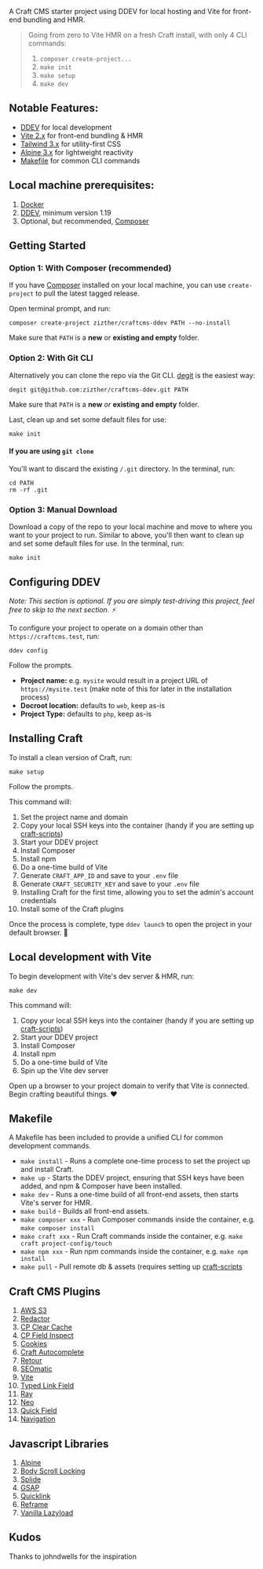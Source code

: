 A Craft CMS starter project using DDEV for local hosting and Vite for front-end bundling and HMR.

> Going from zero to Vite HMR on a fresh Craft install, with only 4 CLI commands:  
> 1. `composer create-project...`
> 2. `make init`
> 3. `make setup`
> 4. `make dev`

## Notable Features:

- [DDEV](https://ddev.readthedocs.io/) for local development
- [Vite 2.x](https://vitejs.dev/) for front-end bundling & HMR
- [Tailwind 3.x](https://tailwindcss.com) for utility-first CSS
- [Alpine 3.x](https://alpinejs.dev/) for lightweight reactivity
- [Makefile](https://www.gnu.org/software/make/manual/make.html) for common CLI commands

## Local machine prerequisites:

1. [Docker](https://www.docker.com/)
2. [DDEV](https://ddev.readthedocs.io/), minimum version 1.19
3. Optional, but recommended, [Composer](https://getcomposer.org/)

## Getting Started

### Option 1: With Composer (recommended)

If you have [Composer](https://getcomposer.org/) installed on your local machine,
you can use `create-project` to pull the latest tagged release.

Open terminal prompt, and run:

```shell
composer create-project zizther/craftcms-ddev PATH --no-install
```

Make sure that `PATH` is a **new** or **existing and empty** folder.

### Option 2: With Git CLI

Alternatively you can clone the repo via the Git CLI. [degit](https://github.com/Rich-Harris/degit) is the easiest way:

```shell
degit git@github.com:zizther/craftcms-ddev.git PATH
```

Make sure that `PATH` is a **new** _or_ **existing and empty** folder.

Last, clean up and set some default files for use:

```shell
make init
```

#### If you are using `git clone`
You'll want to discard the existing `/.git` directory. In the terminal, run:

```shell
cd PATH
rm -rf .git
```

### Option 3: Manual Download

Download a copy of the repo to your local machine and move to where you want to your project to run. Similar to above, you'll then want to clean up and set some default files for use. In the terminal, run:

```shell
make init
```

## Configuring DDEV

_Note: This section is optional. If you are simply test-driving this project, feel free to skip to the next section. ⚡_

To configure your project to operate on a domain other than `https://craftcms.test`, run:

```shell
ddev config
```

Follow the prompts.

- **Project name:** e.g. `mysite` would result in a project URL of `https://mysite.test` (make note of this for later in the installation process)
- **Docroot location:** defaults to `web`, keep as-is
- **Project Type:** defaults to `php`, keep as-is

## Installing Craft

To install a clean version of Craft, run:

```shell
make setup
```

Follow the prompts.

This command will:

1. Set the project name and domain
2. Copy your local SSH keys into the container (handy if you are setting up [craft-scripts](https://github.com/nystudio107/craft-scripts/))
3. Start your DDEV project
4. Install Composer
5. Install npm
6. Do a one-time build of Vite
7. Generate `CRAFT_APP_ID` and save to your `.env` file
8. Generate `CRAFT_SECURITY_KEY` and save to your `.env` file
9. Installing Craft for the first time, allowing you to set the admin's account credentials
10. Install some of the Craft plugins

Once the process is complete, type `ddev launch` to open the project in your default browser. 🚀

## Local development with Vite

To begin development with Vite's dev server & HMR, run:

```shell
make dev
```

This command will:

1. Copy your local SSH keys into the container (handy if you are setting up [craft-scripts](https://github.com/nystudio107/craft-scripts/))
2. Start your DDEV project
3. Install Composer
4. Install npm
5. Do a one-time build of Vite
6. Spin up the Vite dev server

Open up a browser to your project domain to verify that Vite is connected. Begin crafting beautiful things. ❤️

## Makefile

A Makefile has been included to provide a unified CLI for common development commands.

- `make install` - Runs a complete one-time process to set the project up and install Craft.
- `make up` - Starts the DDEV project, ensuring that SSH keys have been added, and npm & Composer have been installed.
- `make dev` - Runs a one-time build of all front-end assets, then starts Vite's server for HMR.
- `make build` - Builds all front-end assets.
- `make composer xxx` - Run Composer commands inside the container, e.g. `make composer install`
- `make craft xxx` - Run Craft commands inside the container, e.g. `make craft project-config/touch`
- `make npm xxx` - Run npm commands inside the container, e.g. `make npm install`
- `make pull` - Pull remote db & assets (requires setting up [craft-scripts](https://github.com/nystudio107/craft-scripts/)

## Craft CMS Plugins

1. [AWS S3](https://plugins.craftcms.com/aws-s3?craft4)
2. [Redactor](https://plugins.craftcms.com/redactor?craft4)
3. [CP Clear Cache](https://plugins.craftcms.com/cp-clearcache?craft4)
4. [CP Field Inspect](https://plugins.craftcms.com/cp-field-inspect?craft4)
5. [Cookies](https://plugins.craftcms.com/cookies?craft4)
6. [Craft Autocomplete](https://github.com/nystudio107/craft-autocomplete)
7. [Retour](https://plugins.craftcms.com/retour?craft4)
8. [SEOmatic](https://plugins.craftcms.com/seomatic?craft4)
9. [Vite](https://plugins.craftcms.com/vite?craft4)
10. [Typed Link Field](https://plugins.craftcms.com/typedlinkfield?craft4)
11. [Ray](https://plugins.craftcms.com/craft-ray?craft4)
12. [Neo](https://plugins.craftcms.com/neo?craft4)
13. [Quick Field](https://plugins.craftcms.com/quick-field?craft4)
14. [Navigation](https://plugins.craftcms.com/navigation?craft4)

## Javascript Libraries

1. [Alpine](https://alpinejs.dev/)
2. [Body Scroll Locking](https://github.com/willmcpo/body-scroll-lock)
3. [Splide](https://splidejs.com/)
4. [GSAP](https://greensock.com/gsap/)
5. [Quicklink](https://getquick.link/)
6. [Reframe](https://dollarshaveclub.github.io/reframe.js/)
7. [Vanilla Lazyload](https://github.com/verlok/vanilla-lazyload)

## Kudos
Thanks to johndwells for the inspiration